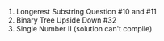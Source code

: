 1. Longerest Substring Question #10 and #11
2. Binary Tree Upside Down #32
3. Single Number II (solution can't compile)